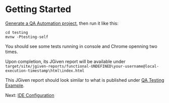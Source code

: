 # Getting Started

[Generate a QA Automation project](qa-testing-parent/qa-testing-archetype/index.html),
then run it like this:

```shell
cd testing
mvnw -Ptesting-self
```

You should see some tests running in console and Chrome openning two times.

Upon completion, its JGiven report will be available under 
`target/site/jgiven-reports/functional-UNDEFINED\your-username@local-execution-timestamp\html\index.html`

This JGiven report should look similar to what is published under
[QA Testing Example](qa-testing-parent/qa-testing-example/index.html).

Next: [IDE Configuration](ide-configuration.html)
